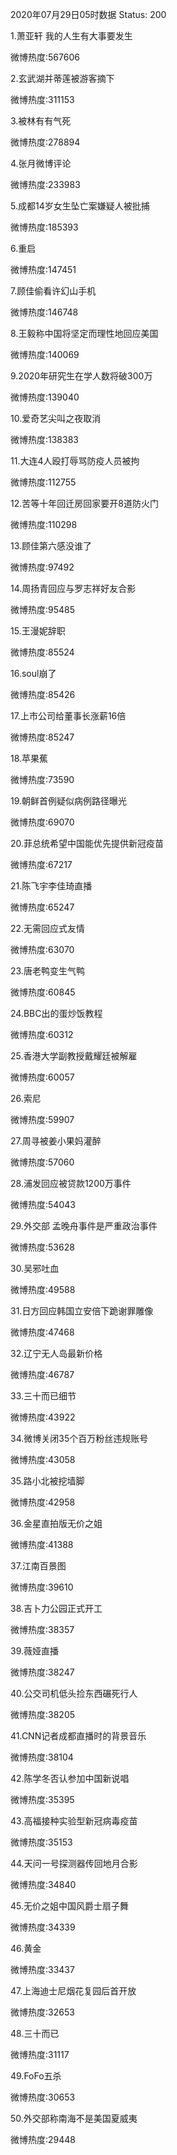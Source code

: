 2020年07月29日05时数据
Status: 200

1.萧亚轩 我的人生有大事要发生

微博热度:567606

2.玄武湖并蒂莲被游客摘下

微博热度:311153

3.被林有有气死

微博热度:278894

4.张月微博评论

微博热度:233983

5.成都14岁女生坠亡案嫌疑人被批捕

微博热度:185393

6.重启

微博热度:147451

7.顾佳偷看许幻山手机

微博热度:146748

8.王毅称中国将坚定而理性地回应美国

微博热度:140069

9.2020年研究生在学人数将破300万

微博热度:139040

10.爱奇艺尖叫之夜取消

微博热度:138383

11.大连4人殴打辱骂防疫人员被拘

微博热度:112755

12.苦等十年回迁房回家要开8道防火门

微博热度:110298

13.顾佳第六感没谁了

微博热度:97492

14.周扬青回应与罗志祥好友合影

微博热度:95485

15.王漫妮辞职

微博热度:85524

16.soul崩了

微博热度:85426

17.上市公司给董事长涨薪16倍

微博热度:85247

18.苹果蕉

微博热度:73590

19.朝鲜首例疑似病例路径曝光

微博热度:69070

20.菲总统希望中国能优先提供新冠疫苗

微博热度:67217

21.陈飞宇李佳琦直播

微博热度:65247

22.无需回应式友情

微博热度:63070

23.唐老鸭变生气鸭

微博热度:60845

24.BBC出的蛋炒饭教程

微博热度:60312

25.香港大学副教授戴耀廷被解雇

微博热度:60057

26.索尼

微博热度:59907

27.周寻被姜小果妈灌醉

微博热度:57060

28.浦发回应被贷款1200万事件

微博热度:54043

29.外交部 孟晚舟事件是严重政治事件

微博热度:53628

30.吴邪吐血

微博热度:49588

31.日方回应韩国立安倍下跪谢罪雕像

微博热度:47468

32.辽宁无人岛最新价格

微博热度:46787

33.三十而已细节

微博热度:43922

34.微博关闭35个百万粉丝违规账号

微博热度:43058

35.路小北被挖墙脚

微博热度:42958

36.金星直拍版无价之姐

微博热度:41388

37.江南百景图

微博热度:39610

38.吉卜力公园正式开工

微博热度:38357

39.薇娅直播

微博热度:38247

40.公交司机低头捡东西碾死行人

微博热度:38205

41.CNN记者成都直播时的背景音乐

微博热度:38104

42.陈学冬否认参加中国新说唱

微博热度:35395

43.高福接种实验型新冠病毒疫苗

微博热度:35153

44.天问一号探测器传回地月合影

微博热度:34840

45.无价之姐中国风爵士扇子舞

微博热度:34339

46.黄金

微博热度:33437

47.上海迪士尼烟花复园后首开放

微博热度:32653

48.三十而已

微博热度:31117

49.FoFo五杀

微博热度:30653

50.外交部称南海不是美国夏威夷

微博热度:29448

